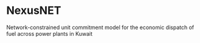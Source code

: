 # NexusNET
Network-constrained unit commitment model for the economic dispatch of fuel across power plants in Kuwait
